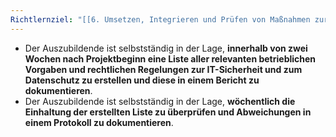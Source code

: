 ```yaml
---
Richtlernziel: "[[6. Umsetzen, Integrieren und Prüfen von Maßnahmen zur IT-Sicherheit und zum Datenschutz]]"
---
```

- Der Auszubildende ist selbstständig in der Lage, **innerhalb von zwei Wochen nach Projektbeginn eine Liste aller relevanten betrieblichen Vorgaben und rechtlichen Regelungen zur IT-Sicherheit und zum Datenschutz zu erstellen und diese in einem Bericht zu dokumentieren**.
- Der Auszubildende ist selbstständig in der Lage, **wöchentlich die Einhaltung der erstellten Liste zu überprüfen und Abweichungen in einem Protokoll zu dokumentieren**.